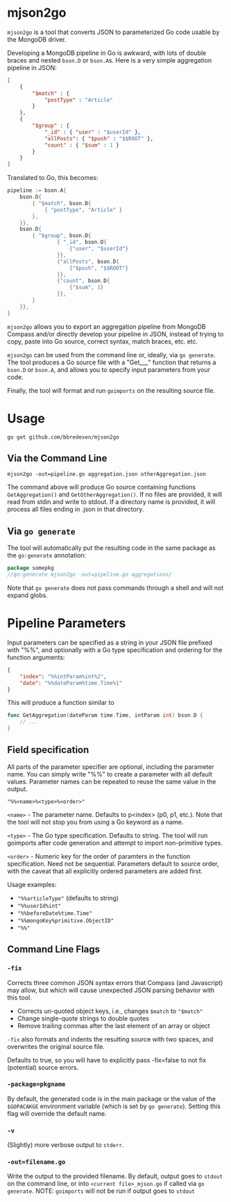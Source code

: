 # mjson2go

`mjson2go` is a tool that converts JSON to parameterized Go code usable by the MongoDB driver.

Developing a MongoDB pipeline in Go is awkward, with lots of double braces and nested `bson.D` or `bson.A`s. 
Here is a very simple aggregation pipeline in JSON:

```json
[
    {
        "$match" : {
            "postType" : "Article"
        }
    },
    {
        "$group" : {
            "_id" : { "user" : "$userId" },
            "allPosts": { "$push" : "$$ROOT" },
            "count" : { "$sum" : 1 }
        }
    }
]
```

Translated to Go, this becomes:

```go
pipeline := bson.A{
    bson.D{
        { "$match", bson.D{
            { "postType", "Article" }
        },
    }},
    bson.D{
        { "$group", bson.D{
                { "_id", bson.D{
                    {"user", "$userId"}
                }},
                {"allPosts", bson.D{
                    {"$push", "$$ROOT"}
                }},
                {"count", bson.D{
                    {"$sum", 1}
                }},
        }
    }},
}
```

`mjson2go` allows you to export an aggregation pipeline from MongoDB Compass and/or directly develop your pipeline in JSON, instead of trying to copy, paste into Go source, correct syntax, match braces, etc. etc.

`mjson2go` can be used from the command line or, ideally, via `go generate`. The tool produces a Go source file with a "Get___" function that returns a `bson.D` or `bson.A`, and allows you to specify input parameters from your code.

Finally, the tool will format and run `goimports` on the resulting source file.

# Usage

```
go get github.com/bbredesen/mjson2go
```

## Via the Command Line
```
mjson2go -out=pipeline.go aggregation.json otherAggregation.json
```

The command above will produce Go source containing functions `GetAggregation()` and `GetOtherAggregation()`. If no files are provided, it will read from stdin and write to stdout. If a directory name is provided, it will process all files ending in .json in that directory.

## Via `go generate`
The tool will automatically put the resulting code in the same package as the `go:generate` annotation:

```go
package somepkg
//go:generate mjson2go -out=pipeline.go aggregations/
```

Note that `go generate` does not pass commands through a shell and will not expand globs.

# Pipeline Parameters

Input parameters can be specified as a string in your JSON file prefixed with "%%", and optionally with a Go type specification and ordering for the function arguments: 
```json
{
    "index": "%%intParam%int%2",
    "date": "%%dateParam%time.Time%1"
}
```

This will produce a function similar to 
```go
func GetAggregation(dateParam time.Time, intParam int) bson.D {
    // ... 
}
```

## Field specification
All parts of the parameter specifier are optional, including the parameter name. You can simply write "%%" to create a parameter with all default values. Parameter names can be repeated to reuse the same value in the output.

`"%%<name>%<type>%<order>"`

`<name>` - The parameter name. Defaults to p\<index\> (p0, p1, etc.). Note that the tool will not stop you from using a Go keyword as a name.

`<type>` - The Go type specification. Defaults to string. The tool will run goimports after code generation and attempt to import non-primitive types.

`<order>` - Numeric key for the order of paramters in the function specification. Need not be sequential. Parameters default to source order, with the caveat that all explicitly ordered parameters are added first.

Usage examples: 

- `"%%articleType"` (defaults to string)
- `"%%userId%int"`
- `"%%beforeDate%time.Time"`
- `"%%mongoKey%primitive.ObjectID"`
- `"%%"`

## Command Line Flags

### `-fix`
Corrects three common JSON syntax errors that Compass (and Javascript) may allow, but which will cause unexpected JSON parsing behavior with this tool. 

* Corrects un-quoted object keys, i.e., changes `$match` to `"$match"`
* Change single-quote strings to double quotes
* Remove trailing commas after the last element of an array or object

`-fix` also formats and indents the resulting source with two spaces, and overwrites the original source file.

Defaults to true, so you will have to explicitly pass -fix=false to not fix (potential) source errors.

### `-package=pkgname`
By default, the generated code is in the main package or the value of the `$GOPACAKGE` environment variable (which is set by `go generate`). Setting this flag will override the default name.

### `-v`
(Slightly) more verbose output to `stderr`.

### `-out=filename.go`
Write the output to the provided filename. By default, output goes to `stdout` on the command line, or into 
`<current file>_mjson.go` if called via `go generate`. NOTE: `goimports` will not be run if output goes to 
`stdout`
